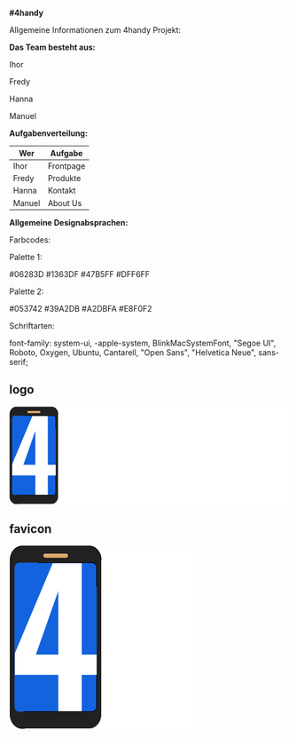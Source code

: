**#4handy**

Allgemeine Informationen zum 4handy Projekt:

**Das Team besteht aus:**

Ihor

Fredy

Hanna

Manuel


**Aufgabenverteilung:**

| Wer    | Aufgabe   |
|--------|-----------|
| Ihor   | Frontpage |
| Fredy  | Produkte  |
| Hanna  | Kontakt   |
| Manuel | About Us  |


**Allgemeine Designabsprachen:**

Farbcodes:

Palette 1:

#06283D
#1363DF
#47B5FF
#DFF6FF

Palette 2:

#053742
#39A2DB
#A2DBFA
#E8F0F2


Schriftarten:

font-family: system-ui, -apple-system, BlinkMacSystemFont, "Segoe UI", Roboto, Oxygen, Ubuntu, Cantarell, "Open Sans", "Helvetica Neue", sans-serif;


## logo

![logo](./src/img/blue/logo.png)

## favicon

![favicon](./src/img/blue/favicon.png)
